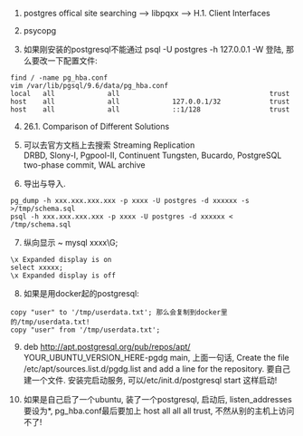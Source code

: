 1. postgres offical site searching --> libpqxx --> H.1. Client Interfaces  

2. psycopg  

3. 如果刚安装的postgresql不能通过 psql -U postgres -h 127.0.0.1 -W 登陆, 那么要改一下配置文件:
```
find / -name pg_hba.conf
vim /var/lib/pgsql/9.6/data/pg_hba.conf
local   all             all                                     trust
host    all             all             127.0.0.1/32            trust
host    all             all             ::1/128                 trust
```

4. 26.1. Comparison of Different Solutions  

5. 可以去官方文档上去搜索 Streaming Replication  
DRBD, Slony-I, Pgpool-II, Continuent Tungsten, Bucardo, PostgreSQL two-phase commit, WAL archive   

6. 导出与导入.
```
pg_dump -h xxx.xxx.xxx.xxx -p xxxx -U postgres -d xxxxxx -s >/tmp/schema.sql
psql -h xxx.xxx.xxx.xxx -p xxxx -U postgres -d xxxxxx < /tmp/schema.sql
```

7. 纵向显示 ~ mysql  xxxx\G;
```
\x Expanded display is on
select xxxxx;
\x Expanded display is off
```

8. 如果是用docker起的postgresql:
```
copy "user" to '/tmp/userdata.txt'; 那么会复制到docker里的/tmp/userdata.txt!  
copy "user" from '/tmp/userdata.txt';
```

9. deb http://apt.postgresql.org/pub/repos/apt/ YOUR_UBUNTU_VERSION_HERE-pgdg main, 上面一句话, Create the file /etc/apt/sources.list.d/pgdg.list and add a line for the repository. 要自己建一个文件. 安装完启动服务, 可以/etc/init.d/postgresql start 这样启动!  

10. 如果是自己启了一个ubuntu, 装了一个postgresql, 启动后, listen_addresses要设为*, pg_hba.conf最后要加上 host all all all trust, 不然从别的主机上访问不了!
